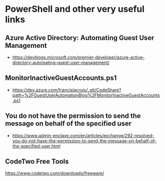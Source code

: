 # PowerShell and other very useful links

## Azure Active Directory: Automating Guest User Management
- https://devblogs.microsoft.com/premier-developer/azure-active-directory-automating-guest-user-management/
## MonitorInactiveGuestAccounts.ps1
- https://dev.azure.com/francislacroix/_git/CodeShare?path=%2FGuestUserAutomationBlog%2FMonitorInactiveGuestAccounts.ps1

## You do not have the permission to send the message on behalf of the specified user
- https://www.admin-enclave.com/en/articles/exchange/292-resolved-you-do-not-have-the-permission-to-send-the-message-on-behalf-of-the-specified-user.html

## CodeTwo Free Tools
https://www.codetwo.com/downloads/freeware/
